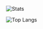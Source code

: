 ![Stats](https://github-readme-stats.vercel.app/api?username=MakarSikorskyi&show_icons=true&theme=dark#gh-dark-mode-only&count_private=true&include_all_commits=true&hide=stars,commits,prs,issues,contribs)

![Top Langs](https://github-readme-stats.vercel.app/api/top-langs/?username=MakarSikorskyi&layout=compact&theme=dark#gh-dark-mode-only)

<!--
**MakarSikorskyi/MakarSikorskyi** is a ✨ _special_ ✨ repository because its `README.md` (this file) appears on your GitHub profile.

Here are some ideas to get you started:

- 🔭 I’m currently working on ...
- 🌱 I’m currently learning ...
- 👯 I’m looking to collaborate on ...
- 🤔 I’m looking for help with ...
- 💬 Ask me about ...
- 📫 How to reach me: ...
- 😄 Pronouns: ...
- ⚡ Fun fact: ...
-->
